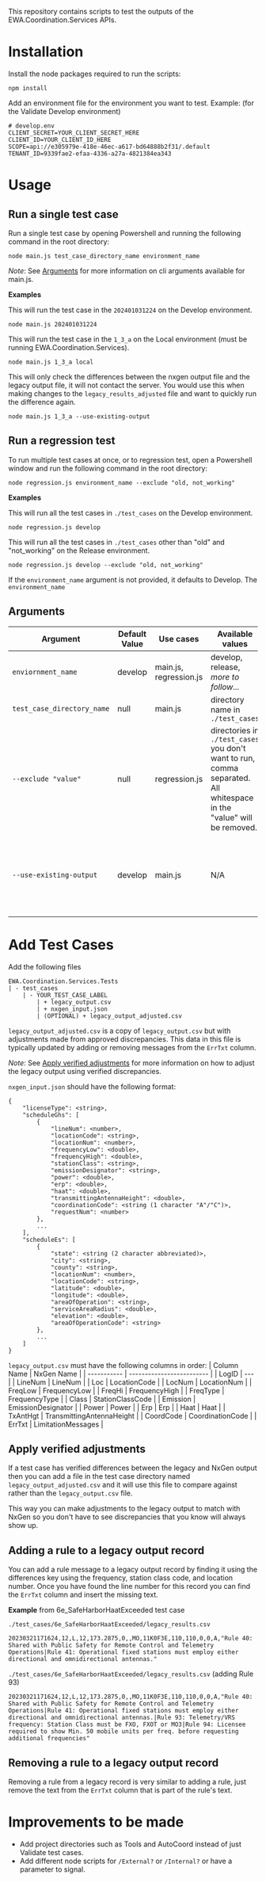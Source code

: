 This repository contains scripts to test the outputs of the EWA.Coordination.Services APIs.

# Installation
Install the node packages required to run the scripts:
```
npm install
```
Add an environment file for the environment you want to test. Example: (for the Validate Develop environment)
```
# develop.env
CLIENT_SECRET=YOUR_CLIENT_SECRET_HERE
CLIENT_ID=YOUR_CLIENT_ID_HERE
SCOPE=api://e305979e-418e-46ec-a617-bd64888b2f31/.default
TENANT_ID=9339fae2-efaa-4336-a27a-4821384ea343
```

# Usage
## Run a single test case
Run a single test case by opening Powershell and running the following command in the root directory:
```
node main.js test_case_directory_name environment_name
```

*Note*: See [Arguments](#Arguments) for more information on cli arguments available for main.js.

**Examples**

This will run the test case in the `202401031224` on the Develop environment.
```
node main.js 202401031224
```

This will run the test case in the `1_3_a` on the Local environment (must be running EWA.Coordination.Services).
```
node main.js 1_3_a local
```

This will only check the differences between the nxgen output file and the legacy output file, it will not contact the server. You would use this when making changes to the `legacy_results_adjusted` file and want to quickly run the difference again.
```
node main.js 1_3_a --use-existing-output
```

## Run a regression test
To run multiple test cases at once, or to regression test, open a Powershell window and run the following command in the root directory:
```
node regression.js environment_name --exclude "old, not_working"
```

**Examples**

This will run all the test cases in `./test_cases` on the Develop environment.
```
node regression.js develop
```

This will run all the test cases in `./test_cases` other than "old" and "not_working" on the Release environment.
```
node regression.js develop --exclude "old, not_working"
```

If the `environment_name` argument is not provided, it defaults to Develop. The `environment_name`

## Arguments
| Argument      | Default Value | Use cases | Available values | Description |
| ----------- | ----------- | ----------- | ----------- | ----------- |
| `enviornment_name` | develop | main.js, regression.js | develop, release, *more to follow...* | |
| `test_case_directory_name` | null | main.js | directory name in `./test_cases` | |
| `--exclude "value"` | null | regression.js | directories in `./test_cases` you don't want to run, comma separated. All whitespace in the "value" will be removed. | |
| `--use-existing-output` | develop | main.js | N/A | Use this when you don't need new nxgen output just want to re-run differences |

# Add Test Cases
Add the following files
```
EWA.Coordination.Services.Tests
| - test_cases
    | - YOUR_TEST_CASE_LABEL
        | + legacy_output.csv
        | + nxgen_input.json 
        | (OPTIONAL) + legacy_output_adjusted.csv
```
`legacy_output_adjusted.csv` is a copy of `legacy_output.csv` but with adjustments made from approved discrepancies. This data in this file is typically updated by adding or removing messages from the `ErrTxt` column.

*Note*: See [Apply verified adjustments](#Apply-verified-adjustments) for more information on how to adjust the legacy output using verified discrepancies.

`nxgen_input.json` should have the following format:
```
{
    "licenseType": <string>,
    "scheduleGhs": [
        {
            "lineNum": <number>,
            "locationCode": <string>,
            "locationNum": <number>,
            "frequencyLow": <double>,
            "frequencyHigh": <double>,
            "stationClass": <string>,
            "emissionDesignator": <string>,
            "power": <double>,
            "erp": <double>,
            "haat": <double>,
            "transmittingAntennaHeight": <double>,
            "coordinationCode": <string (1 character "A"/"C")>,
            "requestNum": <number>
        },
        ...
    ],
    "scheduleEs": [
        {
            "state": <string (2 character abbreviated)>,
            "city": <string>,
            "county": <string>,
            "locationNum": <number>,
            "locationCode": <string>,
            "latitude": <double>,
            "longitude": <double>,
            "areaOfOperation": <string>,
            "serviceAreaRadius": <double>,
            "elevation": <double>,
            "areaOfOperationCode": <string>
        },
        ...
    ]
}
```

`legacy_output.csv` must have the following columns in order:
| Column Name | NxGen Name                |
| ----------- | ------------------------- |
| LogID       | ---                       |
| LineNum     | LineNum                   |
| Loc         | LocationCode              |
| LocNum      | LocationNum               |
| FreqLow     | FrequencyLow              |
| FreqHi      | FrequencyHigh             |
| FreqType    | FrequencyType             |
| Class       | StationClassCode          |
| Emission    | EmissionDesignator        |
| Power       | Power                     |
| Erp         | Erp                       |
| Haat        | Haat                      |
| TxAntHgt    | TransmittingAntennaHeight |
| CoordCode   | CoordinationCode          |
| ErrTxt      | LimitationMessages        |

## Apply verified adjustments
If a test case has verified differences between the legacy and NxGen output then you can add a file in the test case directory named `legacy_output_adjusted.csv` and it will use this file to compare against rather than the `legacy_output.csv` file.

This way you can make adjustments to the legacy output to match with NxGen so you don't have to see discrepancies that you know will always show up.

## Adding a rule to a legacy output record
You can add a rule message to a legacy output record by finding it using the differences key using the frequency, station class code, and location number. Once you have found the line number for this record you can find the `ErrTxt` column and insert the missing text.

**Example** from 6e_SafeHarborHaatExceeded test case 

`./test_cases/6e_SafeHarborHaatExceeded/legacy_results.csv`
```
20230321171624,12,L,12,173.2875,0,,MO,11K0F3E,110,110,0,0,A,"Rule 40: Shared with Public Safety for Remote Control and Telemetry Operations|Rule 41: Operational fixed stations must employ either directional and omnidirectional antennas."
```
`./test_cases/6e_SafeHarborHaatExceeded/legacy_results.csv`
(adding Rule 93)
```
20230321171624,12,L,12,173.2875,0,,MO,11K0F3E,110,110,0,0,A,"Rule 40: Shared with Public Safety for Remote Control and Telemetry Operations|Rule 41: Operational fixed stations must employ either directional and omnidirectional antennas.|Rule 93: Telemetry/VRS frequency: Station Class must be FXO, FXOT or MO3|Rule 94: Licensee required to show Min. 50 mobile units per freq. before requesting additional frequencies"
```

## Removing a rule to a legacy output record
Removing a rule from a legacy record is very similar to adding a rule, just remove the text from the `ErrTxt` column that is part of the rule's text.

# Improvements to be made
- Add project directories such as Tools and AutoCoord instead of just Validate test cases.
- Add different node scripts for `/External?` or `/Internal?` or have a parameter to signal.